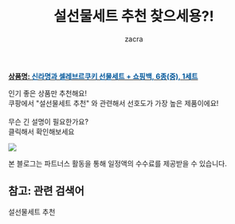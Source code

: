 ﻿---
layout: post
title:  "설선물세트 추천 찾으세용?!"
author: zacra
categories: [ 아이템 ]
tags: [설선물세트 추천]
image: https://static.coupangcdn.com/image/product/image/vendoritem/2018/11/19/3001302398/7180e50d-0aad-421b-9ee9-b7d58ac57b53.jpg 
description: "쿠팡에서 설선물세트 추천 관련 키워드로 가장 고객 선호도가 높은 제품이랍니다."
rating: 4.5
---

<a href="https://link.coupang.com/re/AFFSDP?lptag=AF8407795&pageKey=2904014&itemId=13558593&vendorItemId=3001302398&traceid=V0-153-2b0bf772ebcc5f06"><b>상품명: <font color='#01579B'>신라명과 셀레브르쿠키 선물세트 + 쇼핑백, 6종(중), 1세트</font></b></a>

인기 좋은 상품만 추천해요!<br/>
쿠팡에서 "설선물세트 추천" 와 관련해서 선호도가 가장 높은 제품이에요!<br/><br/>
무슨 긴 설명이 필요한가요?  
클릭해서 확인해보세요


<a href="https://link.coupang.com/re/AFFSDP?lptag=AF8407795&pageKey=2904014&itemId=13558593&vendorItemId=3001302398&traceid=V0-153-2b0bf772ebcc5f06"><img src="https://thumbnail6.coupangcdn.com/thumbnails/remote/q89/image/product/content/vendorItem/2018/10/31/13558593/3ea2942e-dbf8-4911-a3c8-c600b050a5fe.jpg"></a> 

본 블로그는 파트너스 활동을 통해 일정액의 수수료를 제공받을 수 있습니다.

## 참고: 관련 검색어    
설선물세트 추천